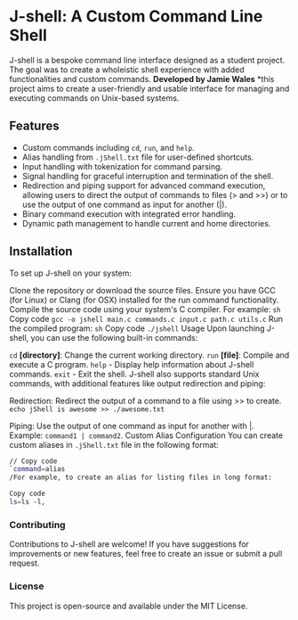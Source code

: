 # J-shell: A Custom Command Line Shell
J-shell is a bespoke command line interface designed as a student project. The goal was to create a wholeistic shell experience with added functionalities and custom commands. 
**Developed by Jamie Wales** 
*this project aims to create a user-friendly and usable interface for managing and executing commands on Unix-based systems.

## Features
  - Custom commands including `cd`, `run`, and `help`.
  - Alias handling from `.jShell.txt` file for user-defined shortcuts.
  - Input handling with tokenization for command parsing.
  - Signal handling for graceful interruption and termination of the shell.
  - Redirection and piping support for advanced command execution, allowing users to direct the output of commands to files (> and >>) or to use the output of one command as input for another (|).
  - Binary command execution with integrated error handling.
  - Dynamic path management to handle current and home directories.

## Installation
To set up J-shell on your system:

Clone the repository or download the source files.
Ensure you have GCC (for Linux) or Clang (for OSX) installed for the run command functionality.
Compile the source code using your system's C compiler. For example:
`sh`
Copy code
`gcc -o jshell main.c commands.c input.c path.c utils.c`
Run the compiled program:
`sh`
Copy code
`./jshell`
Usage
Upon launching J-shell, you can use the following built-in commands:

`cd` **[directory]**: Change the current working directory.
`run` **[file]**: Compile and execute a C program.
`help` - Display help information about J-shell commands.
`exit` - Exit the shell.
J-shell also supports standard Unix commands, with additional features like output redirection and piping:

Redirection: Redirect the output of a command to a file using >> to create.
`echo jShell is awesome >> ./awesome.txt`

Piping: Use the output of one command as input for another with |.
Example: `command1 | command2`.
Custom Alias Configuration
You can create custom aliases in `.jShell.txt` file in the following format:

```bash
// Copy code
`command=alias
/For example, to create an alias for listing files in long format:
```
``` bash
Copy code
ls=ls -l,
```

### Contributing
Contributions to J-shell are welcome! If you have suggestions for improvements or new features, feel free to create an issue or submit a pull request.

### License
This project is open-source and available under the MIT License.
